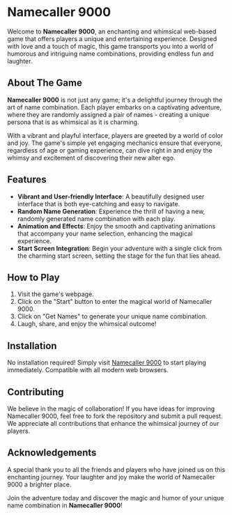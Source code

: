 # Namecaller 9000

Welcome to **Namecaller 9000**, an enchanting and whimsical web-based game that offers players a unique and entertaining experience. Designed with love and a touch of magic, this game transports you into a world of humorous and intriguing name combinations, providing endless fun and laughter.

## About The Game

**Namecaller 9000** is not just any game; it's a delightful journey through the art of name combination. Each player embarks on a captivating adventure, where they are randomly assigned a pair of names - creating a unique persona that is as whimsical as it is charming.

With a vibrant and playful interface, players are greeted by a world of color and joy. The game's simple yet engaging mechanics ensure that everyone, regardless of age or gaming experience, can dive right in and enjoy the whimsy and excitement of discovering their new alter ego.

## Features

- **Vibrant and User-friendly Interface**: A beautifully designed user interface that is both eye-catching and easy to navigate.
- **Random Name Generation**: Experience the thrill of having a new, randomly generated name combination with each play.
- **Animation and Effects**: Enjoy the smooth and captivating animations that accompany your name selection, enhancing the magical experience.
- **Start Screen Integration**: Begin your adventure with a single click from the charming start screen, setting the stage for the fun that lies ahead.

## How to Play

1. Visit the game's webpage.
2. Click on the "Start" button to enter the magical world of Namecaller 9000.
3. Click on "Get Names" to generate your unique name combination.
4. Laugh, share, and enjoy the whimsical outcome!

## Installation

No installation required! Simply visit [Namecaller 9000](http://www.namecaller9000.com/) to start playing immediately. Compatible with all modern web browsers.

## Contributing

We believe in the magic of collaboration! If you have ideas for improving Namecaller 9000, feel free to fork the repository and submit a pull request. We appreciate all contributions that enhance the whimsical journey of our players.

## Acknowledgements

A special thank you to all the friends and players who have joined us on this enchanting journey. Your laughter and joy make the world of Namecaller 9000 a brighter place.

Join the adventure today and discover the magic and humor of your unique name combination in **Namecaller 9000**!
